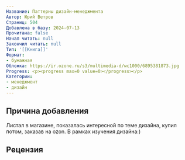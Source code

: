 ```yaml
---
Название: Паттерны дизайн-менеджмента
Автор: Юрий Ветров
Страниц: 504
Добавлена в базу: 2024-07-13
Прочитана: false
Начал читать: null
Закончил читать: null
Тип: '[[Книга]]'
Формат:
- бумажная
Обложка: https://ir.ozone.ru/s3/multimedia-d/wc1000/6895381873.jpg
Progress: <p><progress max=0 value=0></progress></p>
Категории:
- менеджмент
- дизайн
---
```

## Причина добавления

Листал в магазине, показалась интересной по теме дизайна, купил потом, заказав на ozon. В рамках изучения дизайна:)

## Рецензия